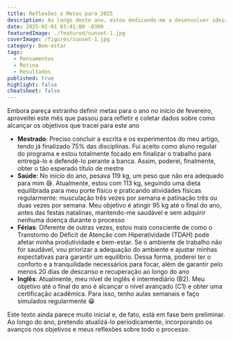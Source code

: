 ```yaml
---
title: Reflexões e Metas para 2025
description: Ao longo deste ano, estou dedicando-me a desenvolver ideias claras e uma organização eficiente para alcançar minhas metas
date: 2025-02-01 03:41:00 -0300
featuredImage: ./featured/sunset-1.jpg
coverImage: /figures/sunset-1.jpg
category: Bem-estar
tags:
  - Pensamentos
  - Rotina
  - Resultados
published: true
highlight: false
cheatsheet: false
---
```


Embora pareça estranho definir metas para o ano no início de fevereiro, aproveitei este mês que passou para refletir e coletar dados sobre como alcançar os objetivos que tracei para este ano

- **Mestrado**: Preciso concluir a escrita e os experimentos do meu artigo, tendo já finalizado 75% das disciplinas. Fui aceito como aluno regular do programa e estou totalmente focado em finalizar o trabalho para entregá-lo e defendê-lo perante a banca. Assim, poderei, finalmente, obter o tão esperado título de mestre
- **Saúde**: No início do ano, pesava 119 kg, um peso que não era adequado para mim 😅. Atualmente, estou com 113 kg, seguindo uma dieta equilibrada para meu porte físico e praticando atividades físicas regularmente: musculação três vezes por semana e patinação três ou duas vezes por semana. Meu objetivo é atingir 95 kg até o final do ano, antes das festas natalinas, mantendo-me saudável e sem adquirir nenhuma doença durante o processo
- **Férias**: Diferente de outras vezes, estou mais consciente de como o Transtorno do Déficit de Atenção com Hiperatividade (TDAH) pode afetar minha produtividade e bem-estar. Se o ambiente de trabalho não for saudável, vou priorizar a adequação do ambiente e ajustar minhas expectativas para garantir um equilíbrio. Dessa forma, poderei ter o conforto e a tranquilidade necessários para focar, além de garantir pelo menos 20 dias de descanso e recuperação ao longo do ano
- **Inglês**: Atualmente, meu nível de inglês é intermediário (B2). Meu objetivo até o final do ano é alcançar o nível avançado (C1) e obter uma certificação acadêmica. Para isso, tenho aulas semanais e faço simulados regularmente 😁

Este texto ainda parece muito inicial e, de fato, está em fase bem preliminar. Ao longo do ano, pretendo atualizá-lo periodicamente, incorporando os avanços nos objetivos e meus reflexões sobre todo o processo.
